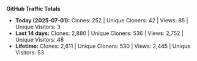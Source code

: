 
**GitHub Traffic Totals**

- **Today (2025-07-01):** Clones: 252 | Unique Cloners: 42 | Views: 85 | Unique Visitors: 3
- **Last 14 days:** Clones: 2,880 | Unique Cloners: 536 | Views: 2,752 | Unique Visitors: 48
- **Lifetime:** Clones: 2,611 | Unique Cloners: 530 | Views: 2,445 | Unique Visitors: 53
